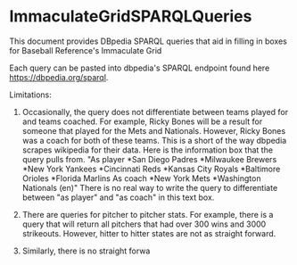 # ImmaculateGridSPARQLQueries
This document provides DBpedia SPARQL queries that aid in filling in boxes for Baseball Reference's Immaculate Grid

Each query can be pasted into dbpedia's SPARQL endpoint found here https://dbpedia.org/sparql.

Limitations:
1. Occasionally, the query does not differentiate between teams played for and teams coached. For example, Ricky Bones will be a result for someone that played for the Mets and Nationals. However, Ricky Bones was a coach for both of these teams. This is a short of the way dbpedia scrapes wikipedia for their data. Here is the information box that the query pulls from. 
"As player *San Diego Padres *Milwaukee Brewers *New York Yankees *Cincinnati Reds *Kansas City Royals *Baltimore Orioles *Florida Marlins As coach *New York Mets *Washington Nationals (en)"
There is no real way to write the query to differentiate between "as player" and "as coach" in this text box.

2. There are queries for pitcher to pitcher stats. For example, there is a query that will return all pitchers that had over 300 wins and 3000 strikeouts. However, hitter to hitter states are not as straight forward.

3. Similarly, there is no straight forwa

